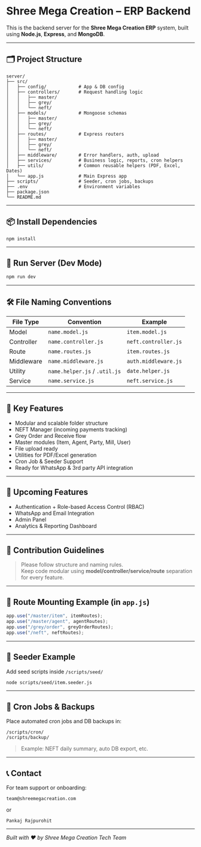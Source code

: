 # Shree Mega Creation – ERP Backend

This is the backend server for the **Shree Mega Creation ERP** system, built using **Node.js**, **Express**, and **MongoDB**.

---

## 🗂️ Project Structure

```
server/
├── src/
│   ├── config/            # App & DB config
│   ├── controllers/       # Request handling logic
│   │   ├── master/
│   │   ├── grey/
│   │   └── neft/
│   ├── models/            # Mongoose schemas
│   │   ├── master/
│   │   ├── grey/
│   │   └── neft/
│   ├── routes/            # Express routers
│   │   ├── master/
│   │   ├── grey/
│   │   └── neft/
│   ├── middleware/        # Error handlers, auth, upload
│   ├── services/          # Business logic, reports, cron helpers
│   ├── utils/             # Common reusable helpers (PDF, Excel, Dates)
│   └── app.js             # Main Express app
├── scripts/               # Seeder, cron jobs, backups
├── .env                   # Environment variables
├── package.json
└── README.md
```

---

## 📦 Install Dependencies

```bash
npm install
```

---

## 🚀 Run Server (Dev Mode)

```bash
npm run dev
```

---

## 🛠️ File Naming Conventions

| File Type  | Convention                    | Example              |
| ---------- | ----------------------------- | -------------------- |
| Model      | `name.model.js`               | `item.model.js`      |
| Controller | `name.controller.js`          | `neft.controller.js` |
| Route      | `name.routes.js`              | `item.routes.js`     |
| Middleware | `name.middleware.js`          | `auth.middleware.js` |
| Utility    | `name.helper.js` / `.util.js` | `date.helper.js`     |
| Service    | `name.service.js`             | `neft.service.js`    |

---

## 🧩 Key Features

- Modular and scalable folder structure
- NEFT Manager (incoming payments tracking)
- Grey Order and Receive flow
- Master modules (Item, Agent, Party, Mill, User)
- File upload ready
- Utilities for PDF/Excel generation
- Cron Job & Seeder Support
- Ready for WhatsApp & 3rd party API integration

---

## 📅 Upcoming Features

- Authentication + Role-based Access Control (RBAC)
- WhatsApp and Email Integration
- Admin Panel
- Analytics & Reporting Dashboard

---

## 🙌 Contribution Guidelines

> Please follow structure and naming rules.  
> Keep code modular using **model/controller/service/route** separation for every feature.

---

## 📂 Route Mounting Example (in `app.js`)

```js
app.use("/master/item", itemRoutes);
app.use("/master/agent", agentRoutes);
app.use("/grey/order", greyOrderRoutes);
app.use("/neft", neftRoutes);
```

---

## 🧪 Seeder Example

Add seed scripts inside `/scripts/seed/`

```bash
node scripts/seed/item.seeder.js
```

---

## 🔁 Cron Jobs & Backups

Place automated cron jobs and DB backups in:

```
/scripts/cron/
/scripts/backup/
```

> Example: NEFT daily summary, auto DB export, etc.

---

## 📞 Contact

For team support or onboarding:

```
team@shreemegacreation.com
```

or

```
Pankaj Rajpurohit
```

---

_Built with ❤️ by Shree Mega Creation Tech Team_
